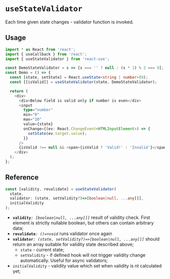 # `useStateValidator`

Each time given state changes - validator function is invoked.

## Usage
```ts 
import * as React from 'react';
import { useCallback } from 'react';
import { useStateValidator } from 'react-use';

const DemoStateValidator = s => [s === '' ? null : (s * 1) % 2 === 0];
const Demo = () => {
  const [state, setState] = React.useState<string | number>(0);
  const [[isValid]] = useStateValidator(state, DemoStateValidator);

  return (
    <div>
      <div>Below field is valid only if number is even</div>
      <input
        type="number"
        min="0"
        max="10"
        value={state}
        onChange={(ev: React.ChangeEvent<HTMLInputElement>) => {
          setState(ev.target.value);
        }}
      />
      {isValid !== null && <span>{isValid ? 'Valid!' : 'Invalid'}</span>}
    </div>
  );
};
```

## Reference
```ts 
const [validity, revalidate] = useStateValidator(
  state,
  validator: (state, setValidity?)=>[boolean|null, ...any[]],
  initialValidity
);
```
- **`validity`**_`: [boolean|null, ...any[]]`_ result of validity check. First element is strictly nullable boolean, but others can contain arbitrary data;
- **`revalidate`**_`: ()=>void`_ runs validator once again
- **`validator`**_`: (state, setValidity?)=>[boolean|null, ...any[]]`_ should return an array suitable for validity state described above;
    - `state` - current state;
    - `setValidity` - if defined hook will not trigger validity change automatically. Useful for async validators;
- `initialValidity` - validity value which set when validity is nt calculated yet;
